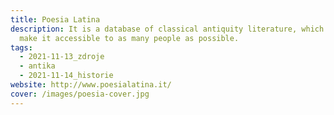 ```yaml
---
title: Poesia Latina
description: It is a database of classical antiquity literature, which aims to
  make it accessible to as many people as possible.
tags:
  - 2021-11-13_zdroje
  - antika
  - 2021-11-14_historie
website: http://www.poesialatina.it/
cover: /images/poesia-cover.jpg
---
```

